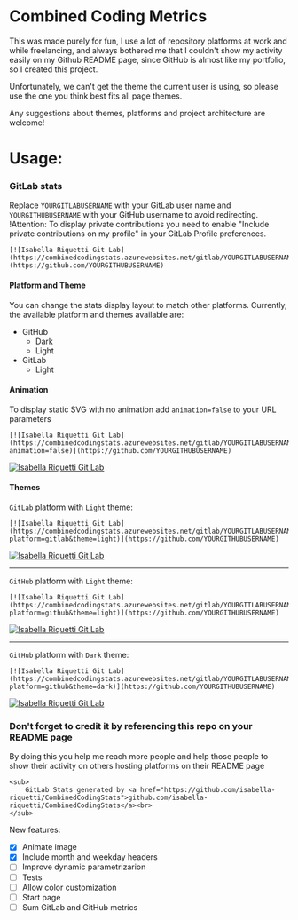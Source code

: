 # Combined Coding Metrics

This was made purely for fun, I use a lot of repository platforms at work and while freelancing, and always bothered me that I couldn't show my activity easily on my Github README page, since GitHub is almost like my portfolio, so I created this project.

Unfortunately, we can't get the theme the current user is using, so please use the one you think best fits all page themes.

Any suggestions about themes, platforms and project architecture are welcome!


# Usage:

### GitLab stats

Replace `YOURGITLABUSERNAME` with your GitLab user name and `YOURGITHUBUSERNAME` with your GitHub username to avoid redirecting.
!Attention: To display private contributions you need to enable "Include private contributions on my profile" in your GitLab Profile preferences.

```
[![Isabella Riquetti Git Lab](https://combinedcodingstats.azurewebsites.net/gitlab/YOURGITLABUSERNAME)](https://github.com/YOURGITHUBUSERNAME)
```

#### Platform and Theme

You can change the stats display layout to match other platforms.
Currently, the available platform and themes available are:

* GitHub
  * Dark
  * Light
* GitLab
  * Light

#### Animation

To display static SVG with no animation add `animation=false` to your URL parameters
```
[![Isabella Riquetti Git Lab](https://combinedcodingstats.azurewebsites.net/gitlab/YOURGITLABUSERNAME?animation=false)](https://github.com/YOURGITHUBUSERNAME)
```
[![Isabella Riquetti Git Lab](https://combinedcodingstats.azurewebsites.net/gitlab/riquettinha?animation=false&forceRefres=202109180401)](https://github.com/isabella-riquetti/CombinedCodingStats)

#### Themes

`GitLab` platform with `Light` theme:

```
[![Isabella Riquetti Git Lab](https://combinedcodingstats.azurewebsites.net/gitlab/YOURGITLABUSERNAME?platform=gitlab&theme=light)](https://github.com/YOURGITHUBUSERNAME)
```
[![Isabella Riquetti Git Lab](https://combinedcodingstats.azurewebsites.net/gitlab/riquettinha?platform=gitlab&theme=light&forceRefres=202109180401)](https://github.com/isabella-riquetti/CombinedCodingStats)

------------------------------
`GitHub` platform with `Light` theme:

```
[![Isabella Riquetti Git Lab](https://combinedcodingstats.azurewebsites.net/gitlab/YOURGITLABUSERNAME?platform=github&theme=light)](https://github.com/YOURGITHUBUSERNAME)
```
[![Isabella Riquetti Git Lab](https://combinedcodingstats.azurewebsites.net/gitlab/riquettinha?platform=github&theme=light&forceRefres=202109180401)](https://github.com/isabella-riquetti/CombinedCodingStats)

------------------------------
`GitHub` platform with `Dark` theme:

```
[![Isabella Riquetti Git Lab](https://combinedcodingstats.azurewebsites.net/gitlab/YOURGITLABUSERNAME?platform=github&theme=dark)](https://github.com/YOURGITHUBUSERNAME)
```
[![Isabella Riquetti Git Lab](https://combinedcodingstats.azurewebsites.net/gitlab/riquettinha?platform=github&theme=dark&forceRefres=202109180401)](https://github.com/isabella-riquetti/CombinedCodingStats)


### Don't forget to credit it by referencing this repo on your README page

By doing this you help me reach more people and help those people to show their activity on others hosting platforms on their README page

```
<sub>
	GitLab Stats generated by <a href="https://github.com/isabella-riquetti/CombinedCodingStats">github.com/isabella-riquetti/CombinedCodingStats</a><br>
</sub>
```

New features:
- [X] Animate image
- [X] Include month and weekday headers
- [ ] Improve dynamic parametrizarion
- [ ] Tests
- [ ] Allow color customization
- [ ] Start page
- [ ] Sum GitLab and GitHub metrics
